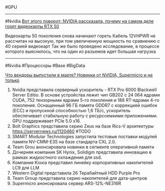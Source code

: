 #GPU 

______
#Nvidia 
[Вот этого поворот: NVIDIA рассказала, почему на самом деле горят видеокарты RTX 50](https://habr.com/p/899528/)

Видеокарты 50 поколения снова начинают гореть
Кабель 12VHPWR не рассчитан на высокую, при том увеличенную мощность по сравнению с 40 серией видеокарт
Так же было проведено исследование, в процессе которого выяснилось, что на один из разъемов идет большая нагрузка

______
#Nvidia #Процессоры #Base #BigData 

[Что вендоры выпустили в марте? Новинки от NVIDIA, Supermicro и не только](https://habr.com/ru/companies/selectel/articles/899912/)

1. Nvidia представила серверный ускоритель - RTX Pro 6000 Blackwell Server Editio. В основе устройства лежит чип GB202 с 24 064 ядрами CUDA, 752 тензорными ядрами 5-го поколения и 188 RT-ядрами 4-го поколения. Оснащенный 96 ГБ памяти GDDR7 с коррекцией ошибок (ECC) и пропускной способностью 1,6 ТБ/с, ускоритель обеспечивает стабильную работу с ресурсоемкими приложениями. GPU поддерживает PCIe 5.0 x16. 
2. Bolt Graphics представила серию Zeus на базе Rics-V архитектуры 
   https://servernews.ru/1120460 #TODO 
3. SMART Modular Technologies запустила тестовые поставки модулей памяти NV-CMM-E3S на базе стандарта CXL 2.0.
4. Team Grou анонсировала новинки в сегменте оперативной памяти
5. Дочерняя компания SK Hynix, Solidigm представила инновацию в рамках жидкостного охлаждения для ssd.
6. Компания Kioxia представил линейку корпоративных накопителей LC9 для LLM
7. Western Digital представила 26 Терабайтный HDD Purple Pro
8. Team Group представила серию накопителей для дата-центров
9. Supermicro анонсировала сервер ARS-121L-NE316R